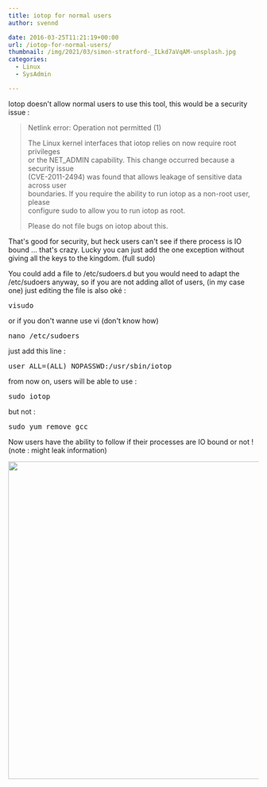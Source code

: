 ```yaml
---
title: iotop for normal users
author: svennd

date: 2016-03-25T11:21:19+00:00
url: /iotop-for-normal-users/
thumbnail: /img/2021/03/simon-stratford-_ILkd7aVqAM-unsplash.jpg
categories:
  - Linux
  - SysAdmin

---
```

Iotop doesn't allow normal users to use this tool, this would be a security issue :

> Netlink error: Operation not permitted (1)
>
> The Linux kernel interfaces that iotop relies on now require root privileges  
> or the NET_ADMIN capability. This change occurred because a security issue  
> (CVE-2011-2494) was found that allows leakage of sensitive data across user  
> boundaries. If you require the ability to run iotop as a non-root user, please  
> configure sudo to allow you to run iotop as root.
>
> Please do not file bugs on iotop about this.

That's good for security, but heck users can't see if there process is IO bound ... that's crazy. Lucky you can just add the one exception without giving all the keys to the kingdom. (full sudo)

You could add a file to /etc/sudoers.d but you would need to adapt the /etc/sudoers anyway, so if you are not adding allot of users, (in my case one) just editing the file is also oké :

<pre>visudo</pre>

or if you don't wanne use vi (don't know how)

<pre>nano /etc/sudoers</pre>

just add this line :

<pre>user ALL=(ALL) NOPASSWD:/usr/sbin/iotop
</pre>

from now on, users will be able to use :

<pre>sudo iotop</pre>

but not :

<pre>sudo yum remove gcc</pre>

Now users have the ability to follow if their processes are IO bound or not ! (note : might leak information)

  <img aria-describedby="caption-attachment-994" loading="lazy" class="wp-image-994 size-full" src="/img//2015/07/25452288-1.png" width="594" height="640" srcset="/img/2015/07/25452288-1.png 594w, /img/2015/07/25452288-1-278x300.png 278w, /img/2015/07/25452288-1-1x1.png 1w" sizes="(max-width: 594px) 100vw, 594px" />
